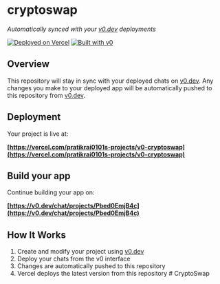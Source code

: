 # cryptoswap

*Automatically synced with your [v0.dev](https://v0.dev) deployments*

[![Deployed on Vercel](https://img.shields.io/badge/Deployed%20on-Vercel-black?style=for-the-badge&logo=vercel)](https://vercel.com/pratikrai0101s-projects/v0-cryptoswap)
[![Built with v0](https://img.shields.io/badge/Built%20with-v0.dev-black?style=for-the-badge)](https://v0.dev/chat/projects/Pbed0EmjB4c)

## Overview

This repository will stay in sync with your deployed chats on [v0.dev](https://v0.dev).
Any changes you make to your deployed app will be automatically pushed to this repository from [v0.dev](https://v0.dev).

## Deployment

Your project is live at:

**[https://vercel.com/pratikrai0101s-projects/v0-cryptoswap](https://vercel.com/pratikrai0101s-projects/v0-cryptoswap)**

## Build your app

Continue building your app on:

**[https://v0.dev/chat/projects/Pbed0EmjB4c](https://v0.dev/chat/projects/Pbed0EmjB4c)**

## How It Works

1. Create and modify your project using [v0.dev](https://v0.dev)
2. Deploy your chats from the v0 interface
3. Changes are automatically pushed to this repository
4. Vercel deploys the latest version from this repository
#   C r y p t o S w a p  
 